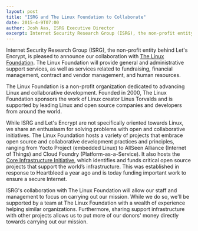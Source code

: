 ```yaml
---
layout: post
title: "ISRG and The Linux Foundation to Collaborate"
date: 2015-4-9T07:00
author: Josh Aas, ISRG Executive Director
excerpt: Internet Security Research Group (ISRG), the non-profit entity behind Let's Encrypt, is pleased to announce our collaboration with <a href="https://www.linuxfoundation.org/">The Linux Foundation</a>.
---
```


Internet Security Research Group (ISRG), the non-profit entity behind Let's Encrypt, is pleased to announce our collaboration with <a href="https://www.linuxfoundation.org/">The Linux Foundation</a>. The Linux Foundation will provide general and administrative support services, as well as services related to fundraising, financial management, contract and vendor management, and human resources.

The Linux Foundation is a non-profit organization dedicated to advancing Linux and collaborative development. Founded in 2000, The Linux Foundation sponsors the work of Linux creator Linus Torvalds and is supported by leading Linux and open source companies and developers from around the world.

While ISRG and Let's Encrypt are not specifically oriented towards Linux, we share an enthusiasm for solving problems with open and collaborative initiatives. The Linux Foundation hosts a variety of projects that embrace open source and collaborative development practices and principles, ranging from Yocto Project (embedded Linux) to AllSeen Alliance (Internet of Things) and Cloud Foundry (Platform-as-a-Service). It also hosts the <a href="https://www.coreinfrastructure.org/">Core Infrastructure Initiative</a>, which identifies and funds critical open source projects that support the world’s infrastructure. This was established in response to Heartbleed a year ago and is today funding important work to ensure a secure Internet. 

ISRG's collaboration with The Linux Foundation will allow our staff and management to focus on carrying out our mission. While we do so, we'll be supported by a team at The Linux Foundation with a wealth of experience helping similar organizations. Furthermore, sharing support infrastructure with other projects allows us to put more of our donors' money directly towards carrying out our mission.
